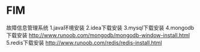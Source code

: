 # FIM
故障信息管理系统
1.java环境安装
2.idea下载安装
3.mysql下载安装
4.mongodb下载安装 http://www.runoob.com/mongodb/mongodb-window-install.html
5.redis下载安装  http://www.runoob.com/redis/redis-install.html

